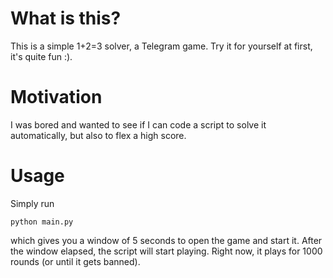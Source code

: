 # What is this?

This is a simple 1+2=3 solver, a Telegram game. Try it for yourself at first, it's quite fun :).

# Motivation

I was bored and wanted to see if I can code a script to solve it automatically, but also to flex a high score.

# Usage 

Simply run 
```
python main.py
```

which gives you a window of 5 seconds to open the game and start it. After the window elapsed, the script will start playing. Right now, it plays for 1000 rounds (or until it gets banned).